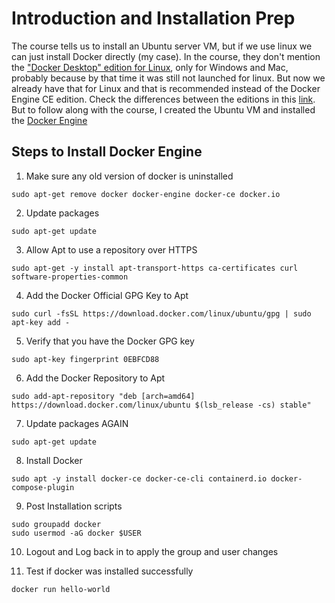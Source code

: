 # Introduction and Installation Prep

The course tells us to install an Ubuntu server VM, but if we use linux we can just install Docker directly (my case). In the course, they don't mention the ["Docker Desktop" edition for Linux](https://docs.docker.com/desktop/install/linux-install/), only for Windows and Mac, probably because by that time it was still not launched for linux. But now we already have that for Linux and that is recommended instead of the Docker Engine CE edition. Check the differences between the editions in this [link](https://docs.docker.com/desktop/faqs/linuxfaqs/#what-is-the-difference-between-docker-desktop-for-linux-and-docker-engine). But to follow along with the course, I created the Ubuntu VM and installed the [Docker Engine](https://docs.docker.com/engine/install/)

## Steps to Install Docker Engine

1. Make sure any old version of docker is uninstalled
```
sudo apt-get remove docker docker-engine docker-ce docker.io
```

2. Update packages
```
sudo apt-get update
```

3. Allow Apt to use a repository over HTTPS
```
sudo apt-get -y install apt-transport-https ca-certificates curl software-properties-common
```

4. Add the Docker Official GPG Key to Apt
```
sudo curl -fsSL https://download.docker.com/linux/ubuntu/gpg | sudo apt-key add -
```

5. Verify that you have the Docker GPG key
```
sudo apt-key fingerprint 0EBFCD88
```

6. Add the Docker Repository to Apt
```
sudo add-apt-repository "deb [arch=amd64] https://download.docker.com/linux/ubuntu $(lsb_release -cs) stable"
```

7. Update packages AGAIN
```
sudo apt-get update
```

8. Install Docker
```
sudo apt -y install docker-ce docker-ce-cli containerd.io docker-compose-plugin
```

9. Post Installation scripts
```
sudo groupadd docker
sudo usermod -aG docker $USER
```

10. Logout and Log back in to apply the group and user changes

11. Test if docker was installed successfully
```
docker run hello-world
```